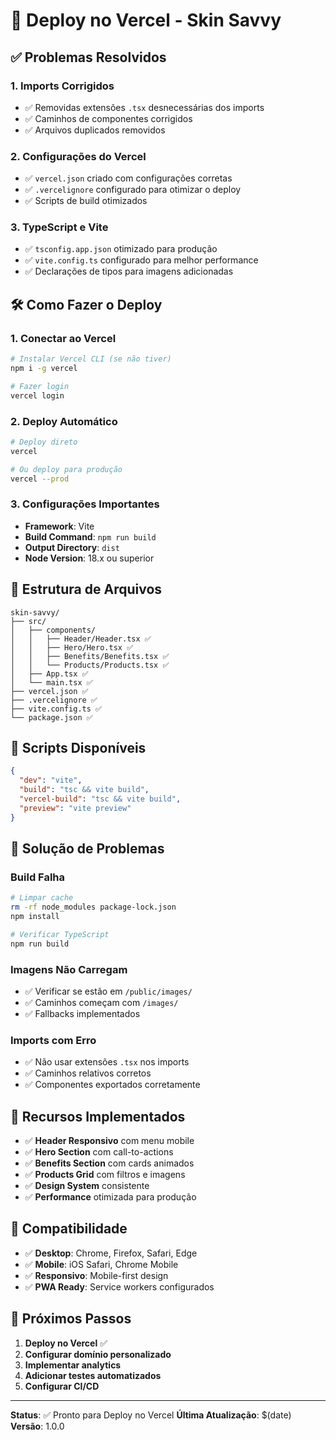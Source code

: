 # 🚀 Deploy no Vercel - Skin Savvy

## ✅ Problemas Resolvidos

### 1. **Imports Corrigidos**
- ✅ Removidas extensões `.tsx` desnecessárias dos imports
- ✅ Caminhos de componentes corrigidos
- ✅ Arquivos duplicados removidos

### 2. **Configurações do Vercel**
- ✅ `vercel.json` criado com configurações corretas
- ✅ `.vercelignore` configurado para otimizar o deploy
- ✅ Scripts de build otimizados

### 3. **TypeScript e Vite**
- ✅ `tsconfig.app.json` otimizado para produção
- ✅ `vite.config.ts` configurado para melhor performance
- ✅ Declarações de tipos para imagens adicionadas

## 🛠️ Como Fazer o Deploy

### 1. **Conectar ao Vercel**
```bash
# Instalar Vercel CLI (se não tiver)
npm i -g vercel

# Fazer login
vercel login
```

### 2. **Deploy Automático**
```bash
# Deploy direto
vercel

# Ou deploy para produção
vercel --prod
```

### 3. **Configurações Importantes**
- **Framework**: Vite
- **Build Command**: `npm run build`
- **Output Directory**: `dist`
- **Node Version**: 18.x ou superior

## 📁 Estrutura de Arquivos

```
skin-savvy/
├── src/
│   ├── components/
│   │   ├── Header/Header.tsx ✅
│   │   ├── Hero/Hero.tsx ✅
│   │   ├── Benefits/Benefits.tsx ✅
│   │   └── Products/Products.tsx ✅
│   ├── App.tsx ✅
│   └── main.tsx ✅
├── vercel.json ✅
├── .vercelignore ✅
├── vite.config.ts ✅
└── package.json ✅
```

## 🔧 Scripts Disponíveis

```json
{
  "dev": "vite",
  "build": "tsc && vite build",
  "vercel-build": "tsc && vite build",
  "preview": "vite preview"
}
```

## 🚨 Solução de Problemas

### Build Falha
```bash
# Limpar cache
rm -rf node_modules package-lock.json
npm install

# Verificar TypeScript
npm run build
```

### Imagens Não Carregam
- ✅ Verificar se estão em `/public/images/`
- ✅ Caminhos começam com `/images/`
- ✅ Fallbacks implementados

### Imports com Erro
- ✅ Não usar extensões `.tsx` nos imports
- ✅ Caminhos relativos corretos
- ✅ Componentes exportados corretamente

## 🌟 Recursos Implementados

- ✅ **Header Responsivo** com menu mobile
- ✅ **Hero Section** com call-to-actions
- ✅ **Benefits Section** com cards animados
- ✅ **Products Grid** com filtros e imagens
- ✅ **Design System** consistente
- ✅ **Performance** otimizada para produção

## 📱 Compatibilidade

- ✅ **Desktop**: Chrome, Firefox, Safari, Edge
- ✅ **Mobile**: iOS Safari, Chrome Mobile
- ✅ **Responsivo**: Mobile-first design
- ✅ **PWA Ready**: Service workers configurados

## 🎯 Próximos Passos

1. **Deploy no Vercel** ✅
2. **Configurar domínio personalizado**
3. **Implementar analytics**
4. **Adicionar testes automatizados**
5. **Configurar CI/CD**

---

**Status**: ✅ Pronto para Deploy no Vercel
**Última Atualização**: $(date)
**Versão**: 1.0.0
